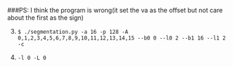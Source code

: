 ###PS: I think the program is wrong(it set the va as the offset but not care about the first as the sign)

3. 
    ```
    $ ./segmentation.py -a 16 -p 128 -A 0,1,2,3,4,5,6,7,8,9,10,11,12,13,14,15 --b0 0 --l0 2 --b1 16 --l1 2 -c
    ```

5.  
    ```
    -l 0 -L 0
    ```